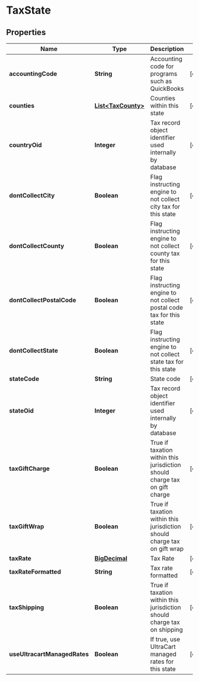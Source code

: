
# TaxState

## Properties
Name | Type | Description | Notes
------------ | ------------- | ------------- | -------------
**accountingCode** | **String** | Accounting code for programs such as QuickBooks |  [optional]
**counties** | [**List&lt;TaxCounty&gt;**](TaxCounty.md) | Counties within this state |  [optional]
**countryOid** | **Integer** | Tax record object identifier used internally by database |  [optional]
**dontCollectCity** | **Boolean** | Flag instructing engine to not collect city tax for this state |  [optional]
**dontCollectCounty** | **Boolean** | Flag instructing engine to not collect county tax for this state |  [optional]
**dontCollectPostalCode** | **Boolean** | Flag instructing engine to not collect postal code tax for this state |  [optional]
**dontCollectState** | **Boolean** | Flag instructing engine to not collect state tax for this state |  [optional]
**stateCode** | **String** | State code |  [optional]
**stateOid** | **Integer** | Tax record object identifier used internally by database |  [optional]
**taxGiftCharge** | **Boolean** | True if taxation within this jurisdiction should charge tax on gift charge |  [optional]
**taxGiftWrap** | **Boolean** | True if taxation within this jurisdiction should charge tax on gift wrap |  [optional]
**taxRate** | [**BigDecimal**](BigDecimal.md) | Tax Rate |  [optional]
**taxRateFormatted** | **String** | Tax rate formatted |  [optional]
**taxShipping** | **Boolean** | True if taxation within this jurisdiction should charge tax on shipping |  [optional]
**useUltracartManagedRates** | **Boolean** | If true, use UltraCart managed rates for this state |  [optional]



